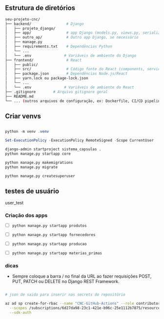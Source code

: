 


## Estrutura de diretórios

```bash
seu-projeto-cnc/
├── backend/                # Django
│   ├── projeto_django/  
│   ├── app/                # app Django (models.py, views.py, serializers.py, urls.py do app)
│   ├── outro_ap/           # Outro app Django, se necessário
│   ├── manage.py
│   ├── requirements.txt    # Dependências Python
│   └── ...
│   └── .env               # Variáveis de ambiente do Django
├── frontend/               # React
│   ├── public/
│   ├── src/                # Código fonte do React (components, services, pages, etc.)
│   ├── package.json        # Dependências Node.js/React
│   ├── yarn.lock ou package-lock.json
│   └── ...
│   └── .env               # Variáveis de ambiente do React
├── .gitignore        # Arquivo gitignore geral
├── README.md
└── ... (outros arquivos de configuração, ex: Dockerfile, CI/CD pipelines)

```

## Criar venvs

```powershell 

python -m venv .venv

Set-ExecutionPolicy -ExecutionPolicy RemoteSigned -Scope CurrentUser
``` 


```bash
django-admin startproject sistema_capsulas . 
python manage.py startapp core

python manage.py makemigrations
python manage.py migrate

python manage.py createsuperuser
```


## testes de usuário

user_test

### Criação dos apps

- [ ] `python manage.py startapp produtos`
- [ ] `python manage.py startapp fornecedores`
- [ ] `python manage.py startapp producao`
- [ ] `python manage.py startapp materias_primas`


### dicas 

 - Sempre coloque a barra / no final da URL ao fazer requisições POST, PUT, PATCH ou DELETE no Django REST Framework.

```bash

# json de saida para inserir nas secrets do repositório

az ad sp create-for-rbac --name "CNC-GitHub-Actions" --role contributor \
  --scopes /subscriptions/6d27da98-23c1-421e-b96c-25e1112b7875/resourceGroups/CNC \
  --sdk-auth

```